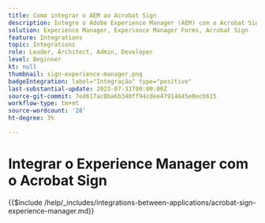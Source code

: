 ```yaml
---
title: Como integrar o AEM ao Acrobat Sign
description: Integre o Adobe Experience Manager (AEM) com o Acrobat Sign para simplificar o envio de documentos para assinatura.
solution: Experience Manager, Experience Manager Forms, Acrobat Sign
feature: Integrations
topic: Integrations
role: Leader, Architect, Admin, Developer
level: Beginner
kt: null
thumbnail: sign-experience-manager.png
badgeIntegration: label="Integração" type="positive"
last-substantial-update: 2023-07-31T00:00:00Z
source-git-commit: 7ed617ac0ba6b340ff94cdee47914645e0ec6615
workflow-type: tm+mt
source-wordcount: '28'
ht-degree: 3%

---
```



# Integrar o Experience Manager com o Acrobat Sign

{{$include /help/_includes/integrations-between-applications/acrobat-sign-experience-manager.md}}
